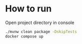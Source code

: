 # How to run

Open project directory in console
```bash
./mvnw clean package -DskipTests
docker compose up
```

